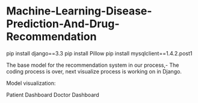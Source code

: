 # Machine-Learning-Disease-Prediction-And-Drug-Recommendation

pip install django==3.3
pip install Pillow
pip install mysqlclient==1.4.2.post1

The base model for the recommendation system in our process,- The coding process is over, next visualize process is working on in Django.

Model visualization:

Patient Dashboard
Doctor Dashboard
